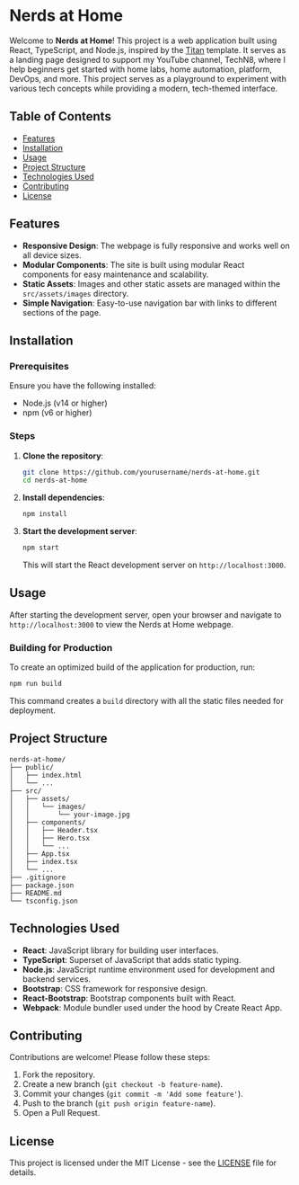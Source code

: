 
# Nerds at Home

Welcome to **Nerds at Home**! This project is a web application built using React, TypeScript, and Node.js, inspired by the [Titan](https://themewagon.github.io/titan/index_landing.html) template. It serves as a landing page designed to support my YouTube channel, TechN8, where I help beginners get started with home labs, home automation, platform, DevOps, and more. This project serves as a playground to experiment with various tech concepts while providing a modern, tech-themed interface.

## Table of Contents

- [Features](#features)
- [Installation](#installation)
- [Usage](#usage)
- [Project Structure](#project-structure)
- [Technologies Used](#technologies-used)
- [Contributing](#contributing)
- [License](#license)

## Features

- **Responsive Design**: The webpage is fully responsive and works well on all device sizes.
- **Modular Components**: The site is built using modular React components for easy maintenance and scalability.
- **Static Assets**: Images and other static assets are managed within the `src/assets/images` directory.
- **Simple Navigation**: Easy-to-use navigation bar with links to different sections of the page.

## Installation

### Prerequisites

Ensure you have the following installed:

- Node.js (v14 or higher)
- npm (v6 or higher)

### Steps

1. **Clone the repository**:
    ```bash
    git clone https://github.com/yourusername/nerds-at-home.git
    cd nerds-at-home
    ```

2. **Install dependencies**:
    ```bash
    npm install
    ```

3. **Start the development server**:
    ```bash
    npm start
    ```
   This will start the React development server on `http://localhost:3000`.

## Usage

After starting the development server, open your browser and navigate to `http://localhost:3000` to view the Nerds at Home webpage.

### Building for Production

To create an optimized build of the application for production, run:

```bash
npm run build
```

This command creates a `build` directory with all the static files needed for deployment.

## Project Structure

```
nerds-at-home/
├── public/
│   ├── index.html
│   └── ...
├── src/
│   ├── assets/
│   │   └── images/
│   │       └── your-image.jpg
│   ├── components/
│   │   ├── Header.tsx
│   │   ├── Hero.tsx
│   │   └── ...
│   ├── App.tsx
│   ├── index.tsx
│   └── ...
├── .gitignore
├── package.json
├── README.md
└── tsconfig.json
```

## Technologies Used

- **React**: JavaScript library for building user interfaces.
- **TypeScript**: Superset of JavaScript that adds static typing.
- **Node.js**: JavaScript runtime environment used for development and backend services.
- **Bootstrap**: CSS framework for responsive design.
- **React-Bootstrap**: Bootstrap components built with React.
- **Webpack**: Module bundler used under the hood by Create React App.

## Contributing

Contributions are welcome! Please follow these steps:

1. Fork the repository.
2. Create a new branch (`git checkout -b feature-name`).
3. Commit your changes (`git commit -m 'Add some feature'`).
4. Push to the branch (`git push origin feature-name`).
5. Open a Pull Request.

## License

This project is licensed under the MIT License - see the [LICENSE](LICENSE) file for details.
